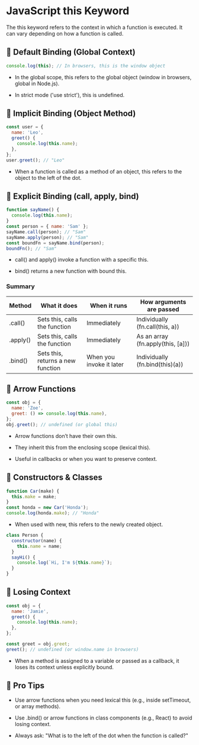 # JavaScript this Keyword

The this keyword refers to the context in which a function is executed. It can vary depending on how a function is called.

## 🔹 Default Binding (Global Context)

```js
console.log(this); // In browsers, this is the window object
```

- In the global scope, this refers to the global object (window in browsers, global in Node.js).

- In strict mode ('use strict'), this is undefined.

## 🔹 Implicit Binding (Object Method)

```js
const user = {
  name: 'Leo',
  greet() {
    console.log(this.name);
  },
};
user.greet(); // "Leo"
```

- When a function is called as a method of an object, this refers to the object to the left of the dot.

## 🔹 Explicit Binding (call, apply, bind)

```js
function sayName() {
  console.log(this.name);
}
const person = { name: 'Sam' };
sayName.call(person); // "Sam"
sayName.apply(person); // "Sam"
const boundFn = sayName.bind(person);
boundFn(); // "Sam"
```

- call() and apply() invoke a function with a specific this.

- bind() returns a new function with bound this.

### Summary

| Method   | What it does                      | When it runs             | How arguments are passed          |
| -------- | --------------------------------- | ------------------------ | --------------------------------- |
| .call()  | Sets this, calls the function     | Immediately              | Individually (fn.call(this, a))   |
| .apply() | Sets this, calls the function     | Immediately              | As an array (fn.apply(this, [a])) |
| .bind()  | Sets this, returns a new function | When you invoke it later | Individually (fn.bind(this)(a))   |

## 🔹 Arrow Functions

```js
const obj = {
  name: 'Zoe',
  greet: () => console.log(this.name),
};
obj.greet(); // undefined (or global this)
```

- Arrow functions don’t have their own this.

- They inherit this from the enclosing scope (lexical this).

- Useful in callbacks or when you want to preserve context.

## 🔹 Constructors & Classes

```js
function Car(make) {
  this.make = make;
}
const honda = new Car('Honda');
console.log(honda.make); // "Honda"
```

- When used with new, this refers to the newly created object.

```js
class Person {
  constructor(name) {
    this.name = name;
  }
  sayHi() {
    console.log(`Hi, I'm ${this.name}`);
  }
}
```

## 🔹 Losing Context

```js
const obj = {
  name: 'Jamie',
  greet() {
    console.log(this.name);
  },
};

const greet = obj.greet;
greet(); // undefined (or window.name in browsers)
```

- When a method is assigned to a variable or passed as a callback, it loses its context unless explicitly bound.

## 🧠 Pro Tips

- Use arrow functions when you need lexical this (e.g., inside setTimeout, or array methods).

- Use .bind() or arrow functions in class components (e.g., React) to avoid losing context.

- Always ask: "What is to the left of the dot when the function is called?"
